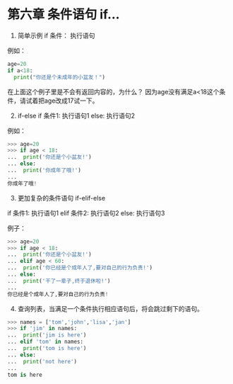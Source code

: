 # 第六章 条件语句 if...

1. 简单示例
if 条件：
  执行语句

例如：

```python
age=20
if a<18:
  print("你还是个未成年的小盆友！")
```

在上面这个例子里是不会有返回内容的，为什么？
因为age没有满足a<18这个条件，请试着把age改成17试一下。

2. if-else
if 条件1:
  执行语句1
else:
  执行语句2

例如：

```python
>>> age=20
>>> if age < 18:
...  print('你还是个小盆友!')
... else:
...  print('你成年了哦!')
...
你成年了哦!
```

3. 更加复杂的条件语句 if-elif-else

if 条件1:
  执行语句1
elif 条件2:
  执行语句2
else:
  执行语句3

例子：

```python
>>> age=20
>>> if age < 18:
...  print('你还是个小盆友!')
... elif age < 60:
...  print('你已经是个成年人了,要对自己的行为负责!')
... else:
...  print('干了一辈子,终于退休啦!')
...
你已经是个成年人了,要对自己的行为负责!
```

4. 查询列表，当满足一个条件执行相应语句后，将会跳过剩下的语句。

```python
>>> names = ['tom','john','lisa','jan']
>>> if 'jim' in names:
...  print('jim is here')
... elif 'tom' in names:
...  print('tom is here')
... else:
...  print('not here')
...
tom is here
```
